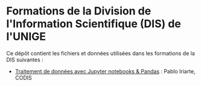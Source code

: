 # Formations de la Division de l'Information Scientifique (DIS) de l'UNIGE

Ce dépôt contient les fichiers et données utilisées dans les formations de la DIS suivantes :

* [Traitement de données avec Jupyter notebooks & Pandas](https://www.unige.ch/biblio/fr/formation/ateliers/pandas/) : Pablo Iriarte, CODIS
